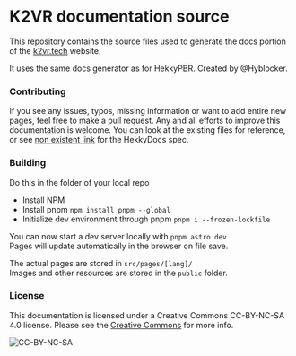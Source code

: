 # K2VR documentation source
This repository contains the source files used to generate the docs portion of the [k2vr.tech](https://k2vr.tech) website.

It uses the same docs generator as for HekkyPBR. Created by @Hyblocker.

### Contributing
If you see any issues, typos, missing information or want to add entire new pages, feel free to make a pull request. Any and all efforts to improve this documentation is welcome. You can look at the existing files for reference, or see [non existent link]() for the HekkyDocs spec.

### Building
Do this in the folder of your local repo
- Install NPM
- Install pnpm `npm install pnpm --global`
- Initialize dev environment through pnpm `pnpm i --frozen-lockfile`

You can now start a dev server locally with `pnpm astro dev`  
Pages will update automatically in the browser on file save.

The actual pages are stored in `src/pages/[lang]/`  
Images and other resources are stored in the `public` folder.

### License
This documentation is licensed under a Creative Commons CC-BY-NC-SA 4.0 license. Please see the [Creative Commons](https://github.com/KinectToVR/k2vr-docs/blob/master/LICENSE) for more info.

![CC-BY-NC-SA](https://i.creativecommons.org/l/by-nc-sa/4.0/88x31.png)